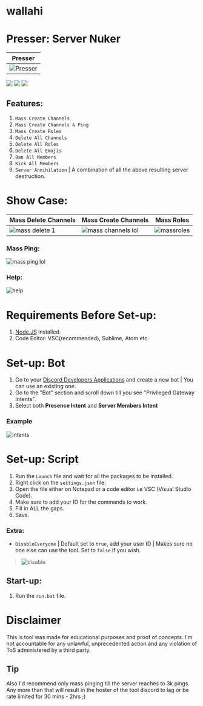# wallahi
# Presser: Server Nuker

| Presser | 
| ------------- | 
| ![Presser](https://cdn.discordapp.com/attachments/860817491114459136/865178522783842304/unknown.png) |

![](https://img.shields.io/github/watchers/17teen/Discord-Presser-Server-Nuker?style=social) ![](https://img.shields.io/github/stars/17teen/Discord-Presser-Server-Nuker?style=social) ![](https://img.shields.io/github/forks/17teen/Discord-Presser-Server-Nuker?style=social)

## Features:
1. `Mass Create Channels`
2. `Mass Create Channels & Ping`
3. `Mass Create Roles`
4. `Delete All Channels`
5. `Delete All Roles`
6. `Delete All Emojis`
7. `Ban All Members`
8. `Kick All Members`
9. `Server Annihilation` | A combination of all the above resulting server destruction.

# Show Case: 

| Mass Delete Channels | Mass Create Channels | Mass Roles |
| ------------- | ------------- | ------------- |
| ![mass delete 1](https://user-images.githubusercontent.com/71920969/94821935-0b3a2780-03fa-11eb-8a43-3fb418e373ba.gif) | ![mass channels lol](https://user-images.githubusercontent.com/71920969/94822362-7683f980-03fa-11eb-9759-906d649b6021.gif) | ![massroles](https://media3.giphy.com/media/StXIhkIQKb8sEdXjPj/giphy.gif) |

### Mass Ping:
![mass ping lol](https://user-images.githubusercontent.com/71920969/94822656-cb277480-03fa-11eb-97ee-44562785397f.gif)

### Help:
![help](https://cdn.discordapp.com/attachments/860817491114459136/865176499911655444/unknown.png)


# Requirements Before Set-up:

1. [Node.JS](https://nodejs.org/en/) installed.
2. Code Editor: VSC(recommended), Sublime, Atom etc.

# Set-up: Bot

1. Go to your [Discord Developers Applications](https://discord.com/developers/applications) and create a new bot | You can use an existing one.
2. Go to the "Bot" section and scroll down till you see "Privileged Gateway Intents".
3. Select both **Presence Intent** and **Server Members Intent**

### Example

![intents](https://media.discordapp.net/attachments/782211920416735252/789810856460419092/unknown.png?width=1409&height=400)

# Set-up: Script

1. Run the `Launch` file and wait for all the packages to be installed.
1. Right click on the `settings.json` file.
2. Open the file either on Notepad or a code editor i.e VSC (Visual Studio Code).
3. Make sure to add your ID for the commands to work.
3. Fill in ALL the gaps.
4. Save.

### Extra:
* `DisableEveryone` | Default set to `true`, add your user ID | Makes sure no one else can use the tool. Set to `false` if you wish.  

> ![disable](https://cdn.discordapp.com/attachments/860817491114459136/865177085013786654/unknown.png)

## Start-up:

1. Run the `run.bat` file.

# Disclaimer

This is tool was made for educational purposes and proof of concepts. I'm not accountable for any unlawful, unprecedented action and any violation of ToS administered by a third party.

## Tip
Also I'd recommend only mass pinging till the server reaches to 3k pings. Any more than that will result in the hoster of the tool discord to lag or be rate limited for 30 mins - 2hrs ;)
